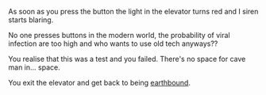 As soon as you press the button the light in the elevator turns red and I siren starts blaring. 

No one presses buttons in the modern world, the probability of viral infection are too high and who wants to use old tech anyways??

You realise that this was a test and you failed. There's no space for cave man in... space.

You exit the elevator and get back to being [earthbound](../../earthborn/earthborn.md).
